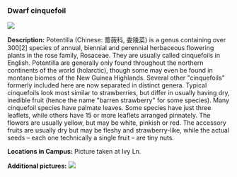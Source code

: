### Dwarf cinquefoil

![](http://www.astro.princeton.edu/~ruixu/fig/Cinquefoil.jpg)

**Description:** Potentilla (Chinese: 蔷薇科, 委陵菜) is a genus containing over 300[2] species of annual, biennial and perennial herbaceous flowering plants in the rose family, Rosaceae. They are usually called cinquefoils in English. Potentilla are generally only found throughout the northern continents of the world (holarctic), though some may even be found in montane biomes of the New Guinea Highlands. Several other "cinquefoils" formerly included here are now separated in distinct genera. Typical cinquefoils look most similar to strawberries, but differ in usually having dry, inedible fruit (hence the name "barren strawberry" for some species). Many cinquefoil species have palmate leaves. Some species have just three leaflets, while others have 15 or more leaflets arranged pinnately. The flowers are usually yellow, but may be white, pinkish or red. The accessory fruits are usually dry but may be fleshy and strawberry-like, while the actual seeds – each one technically a single fruit – are tiny nuts.

**Locations in Campus:** Picture taken at Ivy Ln.

**Additional pictures:**
![](http://www.astro.princeton.edu/~ruixu/fig/Cinquefoil1.jpg)
